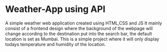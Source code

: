 # Weather-App using API
A simple weather web application created using HTML,CSS and JS 
It mainly consist of a frontend design where the background of the webpage will change according to the destination put into the search bar, the default location is set as Mumbai.
This is a simple project where it will only display todays temperature and humidity of the location.
